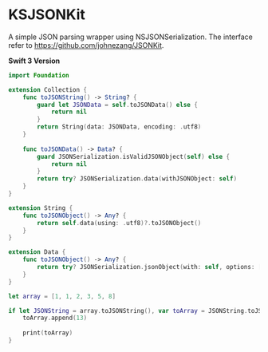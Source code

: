 KSJSONKit
=======

A simple JSON parsing wrapper using NSJSONSerialization. The interface refer to https://github.com/johnezang/JSONKit.

**Swift 3 Version**
```swift
import Foundation

extension Collection {
    func toJSONString() -> String? {
        guard let JSONData = self.toJSONData() else {
            return nil
        }
        return String(data: JSONData, encoding: .utf8)
    }
    
    func toJSONData() -> Data? {
        guard JSONSerialization.isValidJSONObject(self) else {
            return nil
        }
        return try? JSONSerialization.data(withJSONObject: self)
    }
}

extension String {
    func toJSONObject() -> Any? {
        return self.data(using: .utf8)?.toJSONObject()
    }
}

extension Data {
    func toJSONObject() -> Any? {
        return try? JSONSerialization.jsonObject(with: self, options: [.allowFragments])
    }
}
```

```swift
let array = [1, 1, 2, 3, 5, 8]

if let JSONString = array.toJSONString(), var toArray = JSONString.toJSONObject() as? [Int] {
    toArray.append(13)
    
    print(toArray)
}
```

